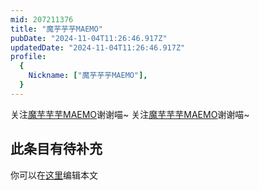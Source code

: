 ```yaml
---
mid: 207211376
title: "魔芋芋芋MAEMO"
pubDate: "2024-11-04T11:26:46.917Z"
updatedDate: "2024-11-04T11:26:46.917Z"
profile:
  {
    Nickname: ["魔芋芋芋MAEMO"],
  }
---
```


关注[魔芋芋芋MAEMO](https://space.bilibili.com/207211376)谢谢喵~ 关注[魔芋芋芋MAEMO](https://space.bilibili.com/207211376)谢谢喵~

## 此条目有待补充
你可以在[这里](https://github.com/Yuhanawa/VTuber.ICU-Content/edit/master/v/魔芋芋芋MAEMO/index.md)编辑本文
